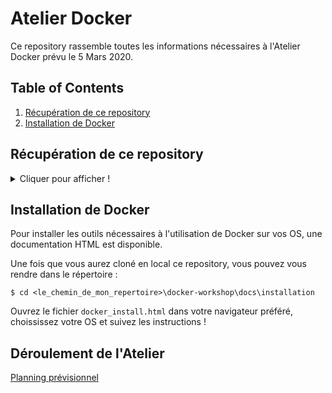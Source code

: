 # Atelier Docker

Ce repository rassemble toutes les informations nécessaires à l'Atelier Docker prévu le 5 Mars 2020.

## Table of Contents

1. [Récupération de ce repository](#récupération-de-ce-repository)
1. [Installation de Docker](#installation-de-docker)

## Récupération de ce repository

<details>
  <summary>Cliquer pour afficher !</summary>
  
  Pour récupérer ce repository en local, placez vous dans le répertoire où vous souhaitez récupérer les sources de ce repository :

  ```shell
  $ cd <le_chemin_de_mon_repertoire>
  ```

  Ensuite, executez la commande suivante pour cloner le repository en local

  ```shell
  git clone https://github.com/SylvainSimplonGit/docker-workshop.git
  ```

  Pour mettre à jour le repository local :

  ```shell
  $ cd <le_chemin_de_mon_repertoire>
  $ git pull
  ```

</details>

## Installation de Docker

Pour installer les outils nécessaires à l'utilisation de Docker sur vos OS, une documentation HTML est disponible.

Une fois que vous aurez cloné en local ce repository, vous pouvez vous rendre dans le répertoire :

```shell
$ cd <le_chemin_de_mon_repertoire>\docker-workshop\docs\installation
```

Ouvrez le fichier `docker_install.html` dans votre navigateur préféré, choississez votre OS et suivez les instructions !

## Déroulement de l'Atelier

[Planning prévisionnel](./schedule.md)